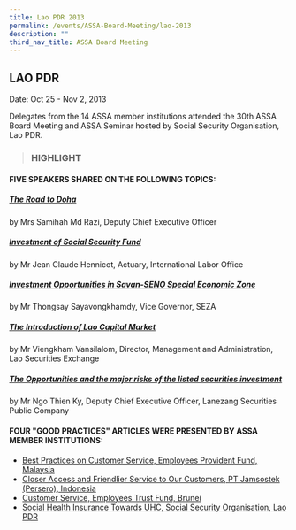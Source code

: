 ```yaml
---
title: Lao PDR 2013
permalink: /events/ASSA-Board-Meeting/lao-2013
description: ""
third_nav_title: ASSA Board Meeting
---
```

## LAO PDR
Date: Oct 25 - Nov 2, 2013

Delegates from the 14 ASSA member institutions attended the 30th ASSA Board Meeting and ASSA Seminar hosted by Social Security Organisation, Lao PDR.

> ### HIGHLIGHT

#### FIVE SPEAKERS SHARED ON THE FOLLOWING TOPICS:
##### [The Road to Doha](/files/ASSA%20Board%20Meeting/Lao%202013/The%20Road%20to%20Doha.pdf)
by Mrs Samihah Md Razi, Deputy Chief Executive Officer

##### [Investment of Social Security Fund](/files/ASSA%20Board%20Meeting/Lao%202013/Investment%20of%20Social%20Security%20Fund.pdf)
by Mr Jean Claude Hennicot, Actuary, International Labor Office

##### [Investment Opportunities in Savan-SENO Special Economic Zone](/files/ASSA%20Board%20Meeting/Lao%202013/Investment-Opportunities-in-Savan-SENO-Special-Economic-Zone.pdf)
by Mr Thongsay Sayavongkhamdy, Vice Governor, SEZA

##### [The Introduction of Lao Capital Market](/files/ASSA%20Board%20Meeting/Lao%202013/The%20Introduction%20of%20Lao%20Capital%20Market.pdf)
by Mr Viengkham Vansilalom, Director, Management and Administration, Lao Securities Exchange

##### [The Opportunities and the major risks of the listed securities investment](/files/ASSA%20Board%20Meeting/Lao%202013/The-Opportunities-and-the-major-risks-of-the-listed-securities-investment.pdf)
by Mr Ngo Thien Ky, Deputy Chief Executive Officer, Lanezang Securities Public Company

#### FOUR "GOOD PRACTICES" ARTICLES WERE PRESENTED BY ASSA MEMBER INSTITUTIONS:

* [Best Practices on Customer Service, Employees Provident Fund, Malaysia](/files/ASSA%20Board%20Meeting/Lao%202013/Best-Practices-on-Customer-Service-Employees-Provident-Fund-Malaysia.pdf)
* [Closer Access and Friendlier Service to Our Customers, PT Jamsostek (Persero), Indonesia](/files/ASSA%20Board%20Meeting/Lao%202013/Closer-Access-and-Friendlier-Service-to-Our-Customers-PT-Jamsostek-Persero-Indonesia.pdf)
* [Customer Service, Employees Trust Fund, Brunei](/files/ASSA%20Board%20Meeting/Lao%202013/Customer-Service-Employees-Trust-Fund-Brunei.pdf)
* [Social Health Insurance Towards UHC, Social Security Organisation, Lao PDR](/files/ASSA%20Board%20Meeting/Lao%202013/Social-Health-Insurance-Towards-UHC-Social-Security-Organisation-Lao-PDRi.pdf)
